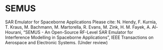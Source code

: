 # SEMUS
SAR Emulator for Spaceborne Applications
Please cite:
N. Hendy, F. Kurnia, T. Kraus, M. Bachmann, M. Martorella, R. Evans, M. Zink, H. M. Fayek, A. Al-Hourani, “SEMUS - An Open-Source RF-Level SAR Emulator for Interference Modelling in Spaceborne Applications”, IEEE Transactions on Aerospace and Electronic Systems. (Under review)
